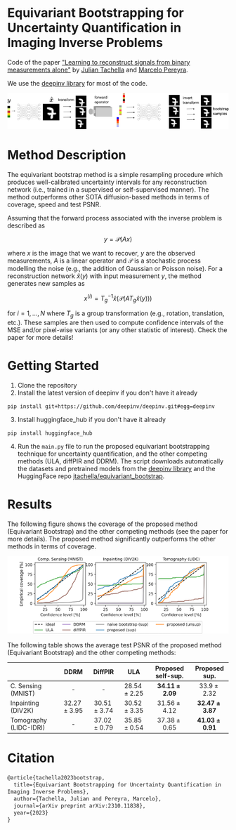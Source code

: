 # Equivariant Bootstrapping for Uncertainty Quantification in Imaging Inverse Problems

Code of the paper
["Learning to reconstruct signals from binary measurements alone"](https://arxiv.org/abs/2303.08691) by [Julian Tachella](https://tachella.github.io/)
and [Marcelo Pereyra](https://www.macs.hw.ac.uk/~mp71/about.html).

We use the [deepinv library](https://deepinv.github.io/deepinv/)
for most of the code.


![image info](./bootstrap_schematic.png)


# Method Description

The equivariant bootstrap method is a simple resampling procedure which produces well-calibrated uncertainty intervals 
for any reconstruction network (i.e., trained in a supervised or self-supervised manner). The method outperforms other 
SOTA diffusion-based methods in terms of coverage, speed and test PSNR.

Assuming that the forward process associated with the inverse problem is described as 

$$
y = \mathcal{P}(Ax)
$$

where $x$ is the image that we want to recover, $y$ are the observed measurements,
$A$ is a linear operator and $\mathcal{P}$ is a stochastic process modelling the noise 
(e.g., the addition of Gaussian or Poisson noise). For a reconstruction network $\hat{x}(y)$ with input measurement $y$, the method generates new samples as

$$
x^{(i)} = T_g^{-1}\hat{x}\left(\mathcal{P}(AT_g\hat{x}(y))\right)
$$

for $i=1,\dots,N$ where $T_g$ is a group transformation (e.g., rotation, translation, etc.). These samples are then used to compute 
confidence intervals of the MSE and/or pixel-wise variants (or any other statistic of interest). Check the paper for more details!

# Getting Started
1. Clone the repository
2. Install the latest version of deepinv if you don't have it already
```
pip install git+https://github.com/deepinv/deepinv.git#egg=deepinv
```
3. Install huggingface_hub if you don't have it already
```
pip install huggingface_hub
```
4. Run the `main.py` file to run the proposed equivariant bootstrapping technique for uncertainty quantification, and
the other competing methods (ULA, diffPIR and DDRM). The script downloads automatically the datasets and pretrained models from the [deepinv library](https://deepinv.github.io/deepinv/)
and the HuggingFace repo [jtachella/equivariant_bootstrap](https://huggingface.co/jtachella/equivariant_bootstrap).

# Results
The following figure shows the coverage of the proposed method (Equivariant Bootstrap) and the other competing methods
(see the paper for more details). The proposed method significantly outperforms the other methods in terms of coverage. 

![image info](./coverage.png)

The following table shows the average test PSNR of the proposed method (Equivariant Bootstrap) and the other competing methods:

|                        |       DDRM      |      DiffPIR     |        ULA       |     Proposed self-sup.    |       Proposed sup.      |
|------------------------|:---------------:|:----------------:|:----------------:|:-------------------------:|:------------------------:|
| C. Sensing (MNIST)     |         -       |         -        | $28.54\pm 2.25$  | $\mathbf{34.11 \pm 2.09}$ | $33.9 \pm 2.32$          |
| Inpainting (DIV2K)     | $32.27\pm 3.95$ |  $30.51\pm 3.74$ | $30.52 \pm 3.35$ | $31.56 \pm 4.12$          | $\mathbf{32.47\pm 3.87}$ |
| Tomography (LIDC-IDRI) |        -        | $37.02 \pm 0.79$ | $35.85 \pm 0.54$ | $37.38 \pm 0.65$          | $\mathbf{41.03\pm 0.91}$ |

# Citation
```
@article{tachella2023bootstrap,
  title={Equivariant Bootstrapping for Uncertainty Quantification in Imaging Inverse Problems},
  author={Tachella, Julian and Pereyra, Marcelo},
  journal={arXiv preprint arXiv:2310.11838},
  year={2023}
}
```